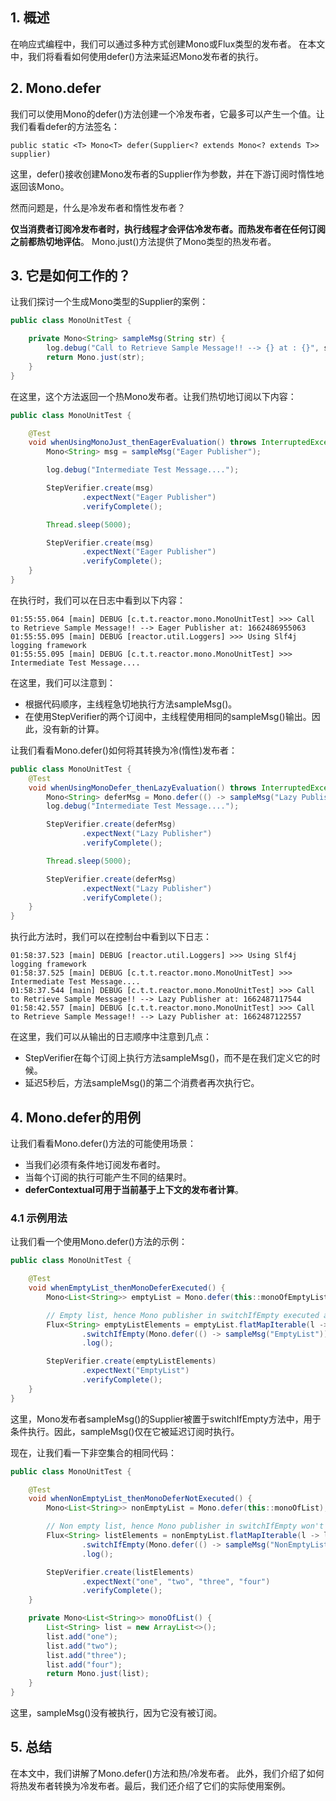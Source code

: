 ## 1. 概述

在响应式编程中，我们可以通过多种方式创建Mono或Flux类型的发布者。
在本文中，我们将看看如何使用defer()方法来延迟Mono发布者的执行。

## 2. Mono.defer

我们可以使用Mono的defer()方法创建一个冷发布者，它最多可以产生一个值。让我们看看defer的方法签名：

```text
public static <T> Mono<T> defer(Supplier<? extends Mono<? extends T>> supplier)
```

这里，defer()接收创建Mono发布者的Supplier作为参数，并在下游订阅时惰性地返回该Mono。

然而问题是，什么是冷发布者和惰性发布者？

**仅当消费者订阅冷发布者时，执行线程才会评估冷发布者。而热发布者在任何订阅之前都热切地评估**。
Mono.just()方法提供了Mono类型的热发布者。

## 3. 它是如何工作的？

让我们探讨一个生成Mono类型的Supplier的案例：

```java
public class MonoUnitTest {

    private Mono<String> sampleMsg(String str) {
        log.debug("Call to Retrieve Sample Message!! --> {} at : {}", str, System.currentTimeMillis());
        return Mono.just(str);
    }
}
```

在这里，这个方法返回一个热Mono发布者。让我们热切地订阅以下内容：

```java
public class MonoUnitTest {

    @Test
    void whenUsingMonoJust_thenEagerEvaluation() throws InterruptedException {
        Mono<String> msg = sampleMsg("Eager Publisher");

        log.debug("Intermediate Test Message....");

        StepVerifier.create(msg)
                .expectNext("Eager Publisher")
                .verifyComplete();

        Thread.sleep(5000);

        StepVerifier.create(msg)
                .expectNext("Eager Publisher")
                .verifyComplete();
    }
}
```

在执行时，我们可以在日志中看到以下内容：

```text
01:55:55.064 [main] DEBUG [c.t.t.reactor.mono.MonoUnitTest] >>> Call to Retrieve Sample Message!! --> Eager Publisher at: 1662486955063 
01:55:55.095 [main] DEBUG [reactor.util.Loggers] >>> Using Slf4j logging framework 
01:55:55.095 [main] DEBUG [c.t.t.reactor.mono.MonoUnitTest] >>> Intermediate Test Message....
```

在这里，我们可以注意到：

+ 根据代码顺序，主线程急切地执行方法sampleMsg()。
+ 在使用StepVerifier的两个订阅中，主线程使用相同的sampleMsg()输出。因此，没有新的计算。

让我们看看Mono.defer()如何将其转换为冷(惰性)发布者：

```java
public class MonoUnitTest {
    @Test
    void whenUsingMonoDefer_thenLazyEvaluation() throws InterruptedException {
        Mono<String> deferMsg = Mono.defer(() -> sampleMsg("Lazy Publisher"));
        log.debug("Intermediate Test Message....");

        StepVerifier.create(deferMsg)
                .expectNext("Lazy Publisher")
                .verifyComplete();

        Thread.sleep(5000);

        StepVerifier.create(deferMsg)
                .expectNext("Lazy Publisher")
                .verifyComplete();
    }
}
```

执行此方法时，我们可以在控制台中看到以下日志：

```text
01:58:37.523 [main] DEBUG [reactor.util.Loggers] >>> Using Slf4j logging framework 
01:58:37.525 [main] DEBUG [c.t.t.reactor.mono.MonoUnitTest] >>> Intermediate Test Message.... 
01:58:37.544 [main] DEBUG [c.t.t.reactor.mono.MonoUnitTest] >>> Call to Retrieve Sample Message!! --> Lazy Publisher at: 1662487117544 
01:58:42.557 [main] DEBUG [c.t.t.reactor.mono.MonoUnitTest] >>> Call to Retrieve Sample Message!! --> Lazy Publisher at: 1662487122557 
```

在这里，我们可以从输出的日志顺序中注意到几点：

+ StepVerifier在每个订阅上执行方法sampleMsg()，而不是在我们定义它的时候。
+ 延迟5秒后，方法sampleMsg()的第二个消费者再次执行它。

## 4. Mono.defer的用例

让我们看看Mono.defer()方法的可能使用场景：

+ 当我们必须有条件地订阅发布者时。
+ 当每个订阅的执行可能产生不同的结果时。
+ **deferContextual可用于当前基于上下文的发布者计算**。

### 4.1 示例用法

让我们看一个使用Mono.defer()方法的示例：

```java
public class MonoUnitTest {

    @Test
    void whenEmptyList_thenMonoDeferExecuted() {
        Mono<List<String>> emptyList = Mono.defer(this::monoOfEmptyList);

        // Empty list, hence Mono publisher in switchIfEmpty executed after condition evaluation ...
        Flux<String> emptyListElements = emptyList.flatMapIterable(l -> l)
                .switchIfEmpty(Mono.defer(() -> sampleMsg("EmptyList")))
                .log();

        StepVerifier.create(emptyListElements)
                .expectNext("EmptyList")
                .verifyComplete();
    }
}
```

这里，Mono发布者sampleMsg()的Supplier被置于switchIfEmpty方法中，用于条件执行。因此，sampleMsg()仅在它被延迟订阅时执行。

现在，让我们看一下非空集合的相同代码：

```java
public class MonoUnitTest {

    @Test
    void whenNonEmptyList_thenMonoDeferNotExecuted() {
        Mono<List<String>> nonEmptyList = Mono.defer(this::monoOfList);

        // Non empty list, hence Mono publisher in switchIfEmpty won't evaluated ...
        Flux<String> listElements = nonEmptyList.flatMapIterable(l -> l)
                .switchIfEmpty(Mono.defer(() -> sampleMsg("NonEmptyList")))
                .log();

        StepVerifier.create(listElements)
                .expectNext("one", "two", "three", "four")
                .verifyComplete();
    }

    private Mono<List<String>> monoOfList() {
        List<String> list = new ArrayList<>();
        list.add("one");
        list.add("two");
        list.add("three");
        list.add("four");
        return Mono.just(list);
    }
}
```

这里，sampleMsg()没有被执行，因为它没有被订阅。

## 5. 总结

在本文中，我们讲解了Mono.defer()方法和热/冷发布者。
此外，我们介绍了如何将热发布者转换为冷发布者。最后，我们还介绍了它们的实际使用案例。